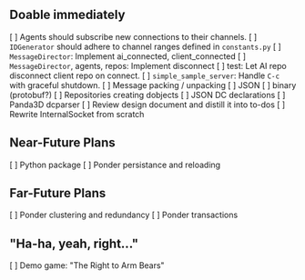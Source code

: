 Doable immediately
------------------

[ ] Agents should subscribe new connections to their channels.
[ ] `IDGenerator` should adhere to channel ranges defined in `constants.py`
[ ] `MessageDirector`: Implement ai_connected, client_connected
    [ ] `MessageDirector`, agents, repos: Implement disconnect
        [ ] test: Let AI repo disconnect client repo on connect.
[ ] `simple_sample_server`: Handle `C-c` with graceful shutdown.
[ ] Message packing / unpacking
    [ ] JSON
    [ ] binary (protobuf?)
[ ] Repositories creating dobjects
    [ ] JSON DC declarations
    [ ] Panda3D dcparser
[ ] Review design document and distill it into to-dos
[ ] Rewrite InternalSocket from scratch


Near-Future Plans
-----------------

[ ] Python package
[ ] Ponder persistance and reloading


Far-Future Plans
----------------

[ ] Ponder clustering and redundancy
[ ] Ponder transactions


"Ha-ha, yeah, right..."
-----------------------

[ ] Demo game: "The Right to Arm Bears"
